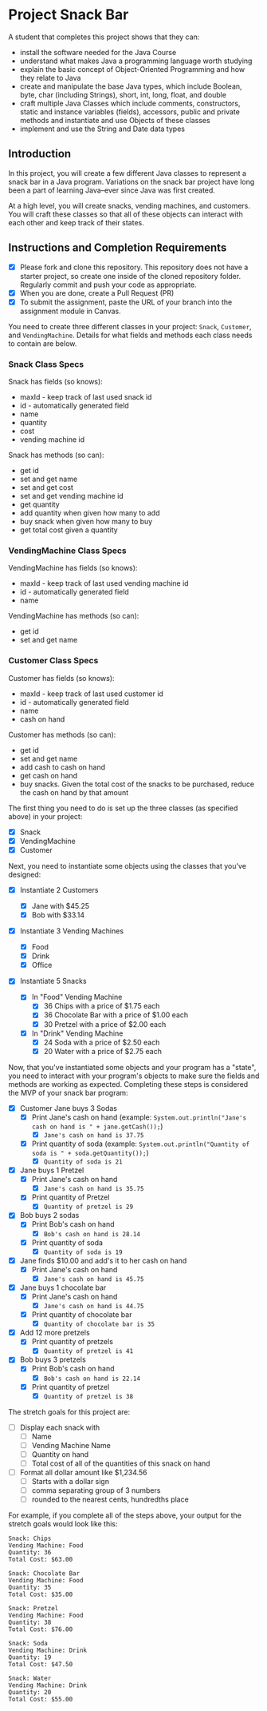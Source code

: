 # Project Snack Bar

A student that completes this project shows that they can:

- install the software needed for the Java Course
- understand what makes Java a programming language worth studying
- explain the basic concept of Object-Oriented Programming and how they relate to Java
- create and manipulate the base Java types, which include Boolean, byte, char (including Strings), short, int, long, float, and double
- craft multiple Java Classes which include comments, constructors, static and instance variables (fields), accessors, public and private methods and instantiate and use Objects of these classes
- implement and use the String and Date data types

## Introduction

In this project, you will create a few different Java classes to represent a snack bar in a Java program. Variations on the snack bar project have long been a part of learning Java–ever since Java was first created.

At a high level, you will create snacks, vending machines, and customers. You will craft these classes so that all of these objects can interact with each other and keep track of their states.

## Instructions and Completion Requirements

- [x] Please fork and clone this repository. This repository does not have a starter project, so create one inside of the cloned repository folder. Regularly commit and push your code as appropriate.
- [x] When you are done, create a Pull Request (PR)
- [x] To submit the assignment, paste the URL of your branch into the assignment module in Canvas.

You need to create three different classes in your project: `Snack`, `Customer`, and `VendingMachine`. Details for what fields and methods each class needs to contain are below.

### Snack Class Specs

Snack has fields (so knows):

- maxId - keep track of last used snack id
- id - automatically generated field
- name
- quantity
- cost
- vending machine id

Snack has methods (so can):

- get id
- set and get name
- set and get cost
- set and get vending machine id
- get quantity
- add quantity when given how many to add
- buy snack when given how many to buy
- get total cost given a quantity

### VendingMachine Class Specs

VendingMachine has fields (so knows):

- maxId - keep track of last used vending machine id
- id - automatically generated field
- name

VendingMachine has methods (so can):

- get id
- set and get name

### Customer Class Specs

Customer has fields (so knows):

- maxId - keep track of last used customer id
- id - automatically generated field
- name
- cash on hand

Customer has methods (so can):

- get id
- set and get name
- add cash to cash on hand
- get cash on hand
- buy snacks. Given the total cost of the snacks to be purchased, reduce the cash on hand by that amount

The first thing you need to do is set up the three classes (as specified above) in your project:

- [x] Snack
- [x] VendingMachine
- [x] Customer

Next, you need to instantiate some objects using the classes that you've designed:

- [x] Instantiate 2 Customers

  - [x] Jane with $45.25
  - [x] Bob with $33.14

- [x] Instantiate 3 Vending Machines

  - [x] Food
  - [x] Drink
  - [x] Office

- [x] Instantiate 5 Snacks
  - [x] In "Food" Vending Machine
    - [x] 36 Chips with a price of $1.75 each
    - [x] 36 Chocolate Bar with a price of $1.00 each
    - [x] 30 Pretzel with a price of $2.00 each
  - [x] In "Drink" Vending Machine
    - [x] 24 Soda with a price of $2.50 each
    - [x] 20 Water with a price of $2.75 each

Now, that you've instantiated some objects and your program has a "state", you need to interact with your program's objects to make sure the fields and methods are working as expected. Completing these steps is considered the MVP of your snack bar program:

- [x] Customer Jane buys 3 Sodas
  - [x] Print Jane's cash on hand (example: `System.out.println("Jane's cash on hand is " + jane.getCash());`)
    - [x] `Jane's cash on hand is 37.75`
  - [x] Print quantity of soda (example: `System.out.println("Quantity of soda is " + soda.getQuantity());`)
    - [x] `Quantity of soda is 21`
- [x] Jane buys 1 Pretzel
  - [x] Print Jane's cash on hand
    - [x] `Jane's cash on hand is 35.75`
  - [x] Print quantity of Pretzel
    - [x] `Quantity of pretzel is 29`
- [x] Bob buys 2 sodas
  - [x] Print Bob's cash on hand
    - [x] `Bob's cash on hand is 28.14`
  - [x] Print quantity of soda
    - [x] `Quantity of soda is 19`
- [x] Jane finds $10.00 and add's it to her cash on hand
  - [x] Print Jane's cash on hand
    - [x] `Jane's cash on hand is 45.75`
- [x] Jane buys 1 chocolate bar
  - [x] Print Jane's cash on hand
    - [x] `Jane's cash on hand is 44.75`
  - [x] Print quantity of chocolate bar
    - [x] `Quantity of chocolate bar is 35`
- [x] Add 12 more pretzels
  - [x] Print quantity of pretzels
    - [x] `Quantity of pretzel is 41`
- [x] Bob buys 3 pretzels
  - [x] Print Bob's cash on hand
    - [x] `Bob's cash on hand is 22.14`
  - [x] Print quantity of pretzel
    - [x] `Quantity of pretzel is 38`

The stretch goals for this project are:

- [ ] Display each snack with
  - [ ] Name
  - [ ] Vending Machine Name
  - [ ] Quantity on hand
  - [ ] Total cost of all of the quantities of this snack on hand
- [ ] Format all dollar amount like $1,234.56
  - [ ] Starts with a dollar sign
  - [ ] comma separating group of 3 numbers
  - [ ] rounded to the nearest cents, hundredths place

For example, if you complete all of the steps above, your output for the stretch goals would look like this:

```TEXT
Snack: Chips
Vending Machine: Food
Quantity: 36
Total Cost: $63.00

Snack: Chocolate Bar
Vending Machine: Food
Quantity: 35
Total Cost: $35.00

Snack: Pretzel
Vending Machine: Food
Quantity: 38
Total Cost: $76.00

Snack: Soda
Vending Machine: Drink
Quantity: 19
Total Cost: $47.50

Snack: Water
Vending Machine: Drink
Quantity: 20
Total Cost: $55.00
```
